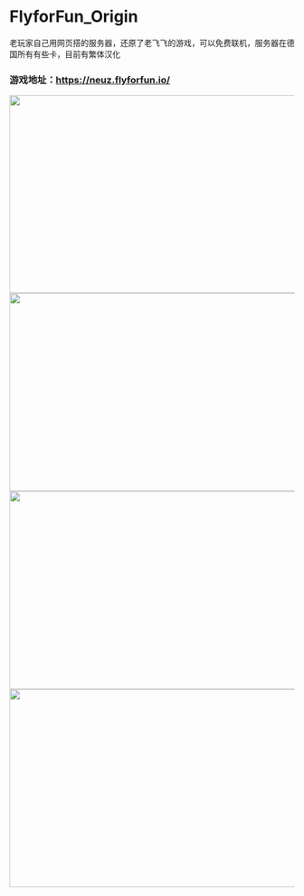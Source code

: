 # FlyforFun_Origin

老玩家自己用网页搭的服务器，还原了老飞飞的游戏，可以免费联机，服务器在德国所有有些卡，目前有繁体汉化
### 游戏地址：https://neuz.flyforfun.io/


<div align=center><img width="600" height="350" src="https://imgsa.baidu.com/forum/w%3D580/sign=9896a3aea81ea8d38a22740ca70b30cf/7919fddcd100baa1667d53ae4910b912c8fc2e72.jpg"/></div>



<div align=center><img width="600" height="350" src="https://imgsa.baidu.com/forum/w%3D580/sign=1b5912df8c8ba61edfeec827713597cc/dde39a3df8dcd10010cdec347c8b4710b9122f72.jpg"/></div>

<div align=center><img width="600" height="350" src="https://imgsa.baidu.com/forum/w%3D580/sign=b1b49d1bbf3533faf5b6932698d2fdca/2f1975cf3bc79f3d50b0f025b4a1cd11728b2972.jpg
"/></div>

<div align=center><img width="600" height="350" src="https://imgsa.baidu.com/forum/w%3D580/sign=155290103dfa828bd1239debcd1e41cd/96eb3ec79f3df8dc786c9b84c311728b47102872.jpg
"/></div>


